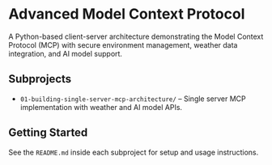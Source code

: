 # Advanced Model Context Protocol

A Python-based client-server architecture demonstrating the Model Context Protocol (MCP) with secure environment management, weather data integration, and AI model support.

## Subprojects

- `01-building-single-server-mcp-architecture/` – Single server MCP implementation with weather and AI model APIs.

## Getting Started

See the `README.md` inside each subproject for setup and usage instructions.